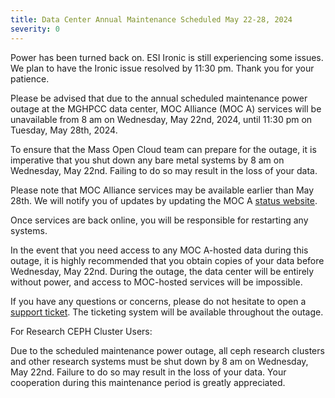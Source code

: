 ```yaml
---
title: Data Center Annual Maintenance Scheduled May 22-28, 2024
severity: 0
---
```


Power has been turned back on. ESI Ironic is still experiencing
some issues. We plan to have the Ironic issue resolved by 11:30 pm.
Thank you for your patience.

Please be advised that due to the annual scheduled maintenance power
outage at the MGHPCC data center, MOC Alliance (MOC A) services will
be unavailable from 8 am on Wednesday, May 22nd, 2024, until 11:30 pm on
Tuesday, May 28th, 2024.

To ensure that the Mass Open Cloud team can prepare for the outage,
it is imperative that you shut down any bare metal systems by 8 am on
Wednesday, May 22nd. Failing to do so may result in the loss of
your data.

Please note that MOC Alliance services may be available earlier than
May 28th. We will notify you of updates by updating the MOC A
[status website][status].

Once services are back online, you will be responsible for restarting
any systems.

In the event that you need access to any MOC A-hosted data during this
outage, it is highly recommended that you obtain copies of your data
before Wednesday, May 22nd. During the outage, the data center will be
entirely without power, and access to MOC-hosted services will be
impossible.

If you have any questions or concerns, please do not hesitate to open
a [support ticket][ticket]. The ticketing system will be available
throughout the outage.

For Research CEPH Cluster Users:

Due to the scheduled maintenance power outage, all ceph research
clusters and other research systems must be shut down by 8 am on
Wednesday, May 22nd. Failure to do so may result in the loss of your
data. Your cooperation during this maintenance period is greatly
appreciated.

[ticket]: https://support.massopen.cloud
[status]: https://status.massopen.cloud/
